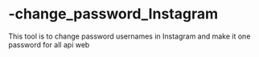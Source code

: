 # -change_password_Instagram
This tool is to change password usernames in Instagram and make it one password for all api web

